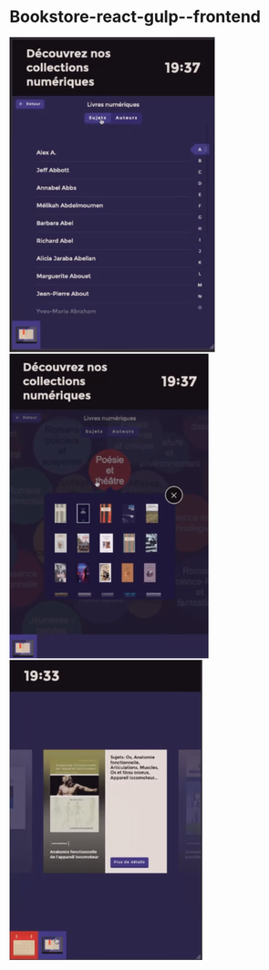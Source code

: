 # Bookstore-react-gulp--frontend


<img src="screenshots/1.png" alt="App view">
<img src="screenshots/2.png" alt="App view">
<img src="screenshots/3.png" alt="App view">
